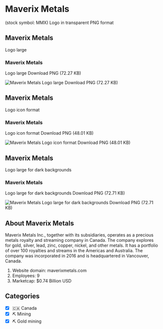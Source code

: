 # Maverix Metals
 (stock symbol: MMX) Logo in transparent PNG format

## Maverix Metals
 Logo large

### Maverix Metals
 Logo large Download PNG (72.27 KB)

![Maverix Metals
 Logo large Download PNG (72.27 KB)](/img/orig/MMX_BIG-f0e33709.png)

## Maverix Metals
 Logo icon format

### Maverix Metals
 Logo icon format Download PNG (48.01 KB)

![Maverix Metals
 Logo icon format Download PNG (48.01 KB)](/img/orig/MMX-1596b387.png)

## Maverix Metals
 Logo large for dark backgrounds

### Maverix Metals
 Logo large for dark backgrounds Download PNG (72.71 KB)

![Maverix Metals
 Logo large for dark backgrounds Download PNG (72.71 KB)](/img/orig/MMX_BIG.D-d1a17478.png)

## About Maverix Metals


Maverix Metals Inc., together with its subsidiaries, operates as a precious metals royalty and streaming company in Canada. The company explores for gold, silver, lead, zinc, copper, nickel, and other metals. It has a portfolio of over 100 royalties and streams in the Americas and Australia. The company was incorporated in 2016 and is headquartered in Vancouver, Canada.

1. Website domain: maverixmetals.com
2. Employees: 9
3. Marketcap: $0.74 Billion USD


## Categories
- [x] 🇨🇦 Canada
- [x] ⛏️ Mining
- [x] ⛏️ Gold mining

